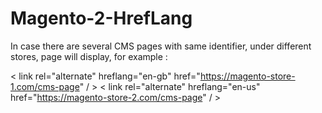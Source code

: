 # Magento-2-HrefLang

In case there are several CMS pages with same identifier, under different stores, page will display, for example :

< link rel="alternate" hreflang="en-gb" href="https://magento-store-1.com/cms-page" / >
< link rel="alternate" hreflang="en-us" href="https://magento-store-2.com/cms-page" / > 
